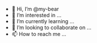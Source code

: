 - 👋 Hi, I’m @my-bear
- 👀 I’m interested in ...
- 🌱 I’m currently learning ...
- 💞️ I’m looking to collaborate on ...
- 📫 How to reach me ...
